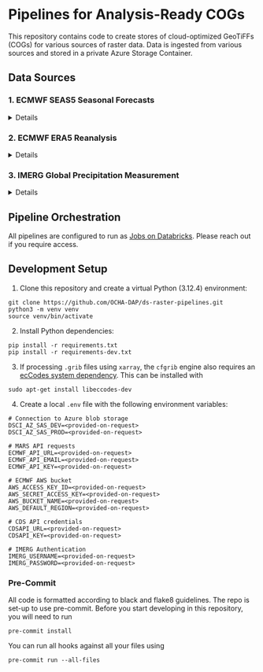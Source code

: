 # Pipelines for Analysis-Ready COGs

This repository contains code to create stores of cloud-optimized GeoTiFFs (COGs) for various sources of raster data. Data is ingested from various sources and stored in a private Azure Storage Container.

## Data Sources

### 1. ECMWF SEAS5 Seasonal Forecasts

<details>


**[Pipeline docs](src/seas5/README.md)**

These forecasts contain 0.4 degree resolution global data on precipitation rates across 0-6 month lead-times. Historical data from as early as 1981 has been accessed via ECMWF's [Meteorological Archival and Retrieval System](https://www.ecmwf.int/en/forecasts/access-forecasts/access-archive-datasets) (MARS). See this [User Manual](https://www.ecmwf.int/sites/default/files/medialibrary/2017-10/System5_guide.pdf) for more details.

</details>

### 2. ECMWF ERA5 Reanalysis

<details>

**[Pipeline docs](src/era5/README.md)**

The ERA5 reanalysis provides averaged monthly and hourly estimates of total precipitation across a 0.25 degree global grid. See [these docs](https://confluence.ecmwf.int/display/CKB/The+family+of+ERA5+datasets) for more information on the full family of ERA5 datasets.

</details>

### 3. IMERG Global Precipitation Measurement

<details>

**[Pipeline docs](src/imerg/README.md)**

NASA's [Integrated Multi-satellitE Retrievals for GPM](https://gpm.nasa.gov/data/imerg) (IMERG) generates estimated precipitation over the majority of Earth's surface based on  information from the GPM satellite constellation. See this [Technical Spec ](https://gpm.nasa.gov/resources/documents/imerg-v07-technical-documentation) for more details.

</details>

## Pipeline Orchestration

All pipelines are configured to run as [Jobs on Databricks](https://docs.databricks.com/en/jobs/create-run-jobs.html). Please reach out if you require access.


## Development Setup

1. Clone this repository and create a virtual Python (3.12.4) environment:

```
git clone https://github.com/OCHA-DAP/ds-raster-pipelines.git
python3 -m venv venv
source venv/bin/activate
```

2. Install Python dependencies:

```
pip install -r requirements.txt
pip install -r requirements-dev.txt
```

3. If processing `.grib` files using `xarray`, the `cfgrib` engine also requires an [ecCodes system dependency](https://confluence.ecmwf.int/display/ECC/ecCodes+installation). This can be installed with

```
sudo apt-get install libeccodes-dev
```

4. Create a local `.env` file with the following environment variables:

```
# Connection to Azure blob storage
DSCI_AZ_SAS_DEV=<provided-on-request>
DSCI_AZ_SAS_PROD=<provided-on-request>

# MARS API requests
ECMWF_API_URL=<provided-on-request>
ECMWF_API_EMAIL=<provided-on-request>
ECMWF_API_KEY=<provided-on-request>

# ECMWF AWS bucket
AWS_ACCESS_KEY_ID=<provided-on-request>
AWS_SECRET_ACCESS_KEY=<provided-on-request>
AWS_BUCKET_NAME=<provided-on-request>
AWS_DEFAULT_REGION=<provided-on-request>

# CDS API credentials
CDSAPI_URL=<provided-on-request>
CDSAPI_KEY=<provided-on-request>

# IMERG Authentication
IMERG_USERNAME=<provided-on-request>
IMERG_PASSWORD=<provided-on-request>
```

### Pre-Commit

All code is formatted according to black and flake8 guidelines. The repo is set-up to use pre-commit. Before you start developing in this repository, you will need to run

```
pre-commit install
```

You can run all hooks against all your files using

```
pre-commit run --all-files
```
